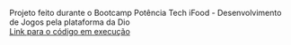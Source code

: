 Projeto feito durante o Bootcamp Potência Tech iFood - Desenvolvimento de Jogos pela plataforma da Dio <br>
[Link para o código em execução](https://joaogabrielssilva.github.io/JogoDaMemoriaJS/)
